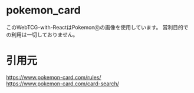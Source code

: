 # pokemon_card
このWebTCG-with-ReactはPokemon🄬の画像を使用しています。
営利目的での利用は一切しておりません。

# 引用元
https://www.pokemon-card.com/rules/  
https://www.pokemon-card.com/card-search/

